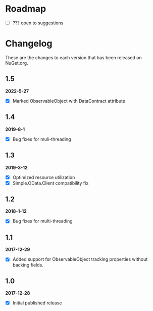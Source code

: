 # Roadmap
- [ ] ??? open to suggestions


# Changelog

These are the changes to each version that has been released
on NuGet.org.

## 1.5
**2022-5-27**
- [x] Marked ObservableObject with DataContract attribute

## 1.4
**2019-8-1**
- [x] Bug fixes for muli-threading

## 1.3
**2019-3-12**
- [x] Optimized resource utilization 
- [x] Simple.OData.Client compatibility fix 

## 1.2
**2018-1-12**

- [x] Bug fixes for multi-threading

## 1.1
**2017-12-29**

- [x] Added support for ObservableObject tracking properties without backing fields.

## 1.0

**2017-12-28**

- [x] Initial published release